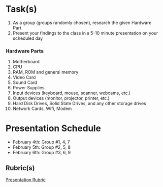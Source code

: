 # Task(s)
1. As a group (groups randomly chosen), research the given Hardware Part
2. Present your findings to the class in a 5-10 minute presentation on your scheduled day

### Hardware Parts
1. Motherboard 
2. CPU 
3. RAM, ROM and general memory 
4. Video Card 
5. Sound Card 
6. Power Supplies 
7. Input devices (keyboard, mouse, scanner, webcams, etc.)
8. Output devices (monitor, projector, printer, etc.) 
9. Hard Disk Drives, Solid State Drives, and any other storage drives 
10. Network Cards, Wifi, Modem

# Presentation Schedule

- February 4th: Group #1, 4, 7
- February 5th: Group #2, 5, 8
- February 6th: Group #3, 6, 9

Rubric(s)
---------
[Presentation Rubric](http://www.mrseidel.com/rubrics/Generic_Presentation_Rubric.pdf)

